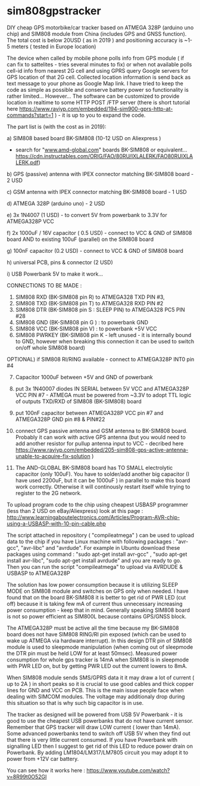 # sim808gpstracker
DIY cheap GPS motorbike/car tracker based on  ATMEGA 328P (arduino uno chip) and SIM808 module from China (includes GPS and GNSS function). The total cost is below 20USD ( as in 2019 ) and positioning accuracy is ~1-5 meters ( tested in Europe location)

The device when called by mobile phone polls info from GPS module ( if can fix to sattelites - tries several minutes to fix) or when not available polls cell-id info from nearest 2G cell and  using GPRS  query Google servers for GPS location of that 2G cell. Collected location information is send back as text message to your phone as Google Map link. I have tried to keep the code as simple as possible and conserve battery power so functionality is rather limited... However...
The software can be customized to provide location in realtime to some HTTP POST /FTP server (there is short tutorial here https://www.raviyp.com/embedded/194-sim900-gprs-http-at-commands?start=1 ) - it is up to you to expand the code. 

The part list is (with the cost as in 2019):

a) SIM808 based board BK-SIM808 (10-12 USD on Aliexpress )
 - search for "www.amd-global.com" boards BK-SIM808 or equivalent...
   https://cdn.instructables.com/ORIG/FAO/80RU/IXLALERK/FAO80RUIXLALERK.pdf)
   
b) GPS (passive) antenna with IPEX connector matching BK-SIM808 board - 2 USD

c) GSM antenna with IPEX connector matching BK-SIM808 board - 1 USD

d) ATMEGA 328P (arduino uno) - 2 USD

e) 3x 1N4007 (1 USD) - to convert 5V from powerbank to 3.3V for ATMEGA328P VCC

f) 2x 1000uF / 16V capacitor ( 0.5 USD) - connect to VCC & GND of SIM808 board 
   AND to existing 100uF (parallel) on the SIM808 board

g) 100nF capacitor (0.2 USD) - connect to VCC & GND of SIM808 board

h) universal PCB, pins & connector (2 USD)

i) USB Powerbank 5V to make it work...

CONNECTIONS TO BE MADE :

1) SIM808 RXD (BK-SIM808 pin R) to ATMEGA328 TXD PIN #3,
2) SIM808 TXD (BK-SIM808 pin T) to ATMEGA328 RXD PIN #2
3) SIM808 DTR (BK-SIM808 pin S : SLEEP PIN) to ATMEGA328 PC5 PIN #28
4) SIM808 GND (BK-SIM808 pin G ) : to powerbank GND 
5) SIM808 VCC (BK-SIM808 pin V)  : to powerbank +5V VCC
6) SIM808 PWRKEY (BK-SIM808 pin K - left unused - it is internally bound to GND, however when breaking this connection it can be used to switch on/off whole SIM808 board)

OPTIONAL) if SIM808 RI/RING available - connect to ATMEGA328P INT0 pin #4 

7) Capacitor 1000uF between +5V and GND of powerbank 

8) put 3x 1N40007 diodes IN SERIAL between 5V VCC and ATMEGA328P VCC PIN #7 - ATMEGA must be powered from ~3.3V to adopt TTL logic of outputs TXD/RXD of SIM808 (BK-SIM808) board

9) put 100nF capacitor between ATMEGA328P VCC pin #7 and ATMEGA328P GND pin #8 & PIN#22

10) connect GPS passive antenna and GSM antenna to BK-SIM808 board. Probably it can work with active GPS antenna (but you would need to add another resistor for pullup antenna input to VCC - decribed here https://www.raviyp.com/embedded/205-sim808-gps-active-antenna-unable-to-acquire-fix-solution )

11) The AND-GLOBAL BK-SIM808 board has TO SMALL electrolytic capacitor (only 100uF). You have to solder/add another big capacitor (I have used 2200uF, but it can be 1000uF ) in parallel to make this board work correctly. Otherwise it will continously restart itself while trying to register to the 2G network.

To upload program code to the chip using cheapest USBASP programmer (less than 2 USD on eBay/Aliexpress) 
look at this page : http://www.learningaboutelectronics.com/Articles/Program-AVR-chip-using-a-USBASP-with-10-pin-cable.php

The script attached in repository ( "compileatmega" ) can be used to upload data to the chip if you have Linux machine with following packages : "avr-gcc", "avr-libc" and "avrdude". For example in Ubuntu download these packages using command : "sudo apt-get install avr-gcc" , "sudo apt-get install avr-libc",  "sudo apt-get install avrdude"  and you are ready to go. Then you can run the script "compileatmega" to upload via AVRDUDE & USBASP to ATMEGA328P

The solution has low power consumption because it is utilizing SLEEP MODE on SIM808 module and switches on GPS only when needed.
I have found that on the board BK-SIM808 it is better to get rid of PWR LED (cut off)  because it is taking few mA of current thus unnecessary increasing power consumption - keep that in mind. Generally speaking SIM808 board is not so  power efficient as SIM800L because contains GPS/GNSS block.

The ATMEGA328P must be active all the time because my BK-SIM808 board does not have SIM808 RING/RI pin exposed (which can be used to wake up ATMEGA via hardware interrupt). In this design DTR pin of SIM808 module is used to sleepmode manipulation (when  coming out of sleepmode the DTR pin must be held LOW for at least 50msec). 
Measured power consumption for whole gps tracker is 14mA when SIM808 is in sleepmode with PWR LED on, but by getting PWR LED out the current lowers to 8mA.

When SIM808 module sends SMS/GPRS data it it may draw a lot of current ( up to 2A ) in short peaks so it is crucial to use good cables and thick copper lines for GND and VCC on PCB. This is the main issue people face when dealing with SIMCOM modules. The voltage may additionaly drop during this situation so that is why such big capacitor is in use. 

The tracker as designed will  be powered  from USB 5V Powerbank - it is good to use the cheapest USB powerbanks that do not have current sensor. Remember that GPS tracker will draw LOW current ( lower than 14mA). Some advanced powerbanks tend to switch off USB 5V when they find out that there is very little current consumed. If you have Powerbank with signalling LED then I suggest to get rid of this LED to reduce power drain on Powerbank.
By adding LM1804/LM317/LM7805 circuit you may adopt it to power from +12V car battery.

You can see how it works here : https://www.youtube.com/watch?v=8R99t0O52GI

